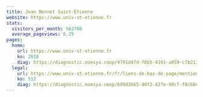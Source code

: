 ```yaml
---
title: Jean Monnet Saint-Étienne
website: https://www.univ-st-etienne.fr
stats:
  visitors_per_month: 562700
  average_pageviews: 6.25
pages:
  home: 
    url: https://www.univ-st-etienne.fr
    ko: 2610
    diag: https://diagnostic.noesya.coop/9791d47d-78b5-4191-a059-c7b213cd7cb7
  legal: 
    url: https://www.univ-st-etienne.fr/fr/liens-de-bas-de-page/mentions-legales.html
    ko: 512
    diag: https://diagnostic.noesya.coop/699d3b65-40f2-427e-90cf-f0c66e44a4f8
---
```

